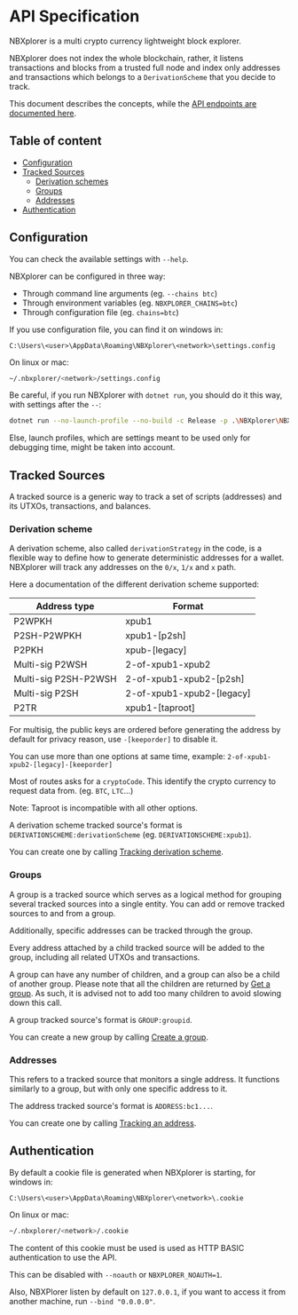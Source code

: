 # API Specification

NBXplorer is a multi crypto currency lightweight block explorer.

NBXplorer does not index the whole blockchain, rather, it listens transactions and blocks from a trusted full node and index only addresses and transactions which belongs to a `DerivationScheme` that you decide to track.

This document describes the concepts, while the [API endpoints are documented here](https://nbxplorerdocs.z5.web.core.windows.net/).

## Table of content

* [Configuration](#configuration)
* [Tracked Sources](#tracked-sources)
  * [Derivation schemes](#derivation-scheme)
  * [Groups](#groups)
  * [Addresses](#addresses)
* [Authentication](#authentication)

## Configuration

You can check the available settings with `--help`.

NBXplorer can be configured in three way:

* Through command line arguments (eg. `--chains btc`)
* Through environment variables (eg. `NBXPLORER_CHAINS=btc`)
* Through configuration file (eg. `chains=btc`)

If you use configuration file, you can find it on windows in:

```pwsh
C:\Users\<user>\AppData\Roaming\NBXplorer\<network>\settings.config
```

On linux or mac:

```bash
~/.nbxplorer/<network>/settings.config
```

Be careful, if you run NBXplorer with `dotnet run`, you should do it this way, with settings after the `--`:

```bash
dotnet run --no-launch-profile --no-build -c Release -p .\NBXplorer\NBXplorer.csproj -- --chains btc
```

Else, launch profiles, which are settings meant to be used only for debugging time, might be taken into account.

## <a name="tracked-source"></a>Tracked Sources

A tracked source is a generic way to track a set of scripts (addresses) and its UTXOs, transactions, and balances.

### <a name="derivationScheme"></a>Derivation scheme

A derivation scheme, also called `derivationStrategy` in the code, is a flexible way to define how to generate deterministic addresses for a wallet.
NBXplorer will track any addresses on the `0/x`, `1/x` and `x` path.

Here a documentation of the different derivation scheme supported:

| Address type | Format |
| ------------- |-------------|
| P2WPKH | xpub1 |
| P2SH-P2WPKH | xpub1-[p2sh] |
| P2PKH | xpub-[legacy] |
| Multi-sig P2WSH | 2-of-xpub1-xpub2 |
| Multi-sig P2SH-P2WSH | 2-of-xpub1-xpub2-[p2sh] |
| Multi-sig P2SH | 2-of-xpub1-xpub2-[legacy] |
| P2TR | xpub1-[taproot] |

For multisig, the public keys are ordered before generating the address by default for privacy reason, use `-[keeporder]` to disable it.

You can use more than one options at same time, example: `2-of-xpub1-xpub2-[legacy]-[keeporder]`

Most of routes asks for a `cryptoCode`. This identify the crypto currency to request data from. (eg. `BTC`, `LTC`...)

Note: Taproot is incompatible with all other options.

A derivation scheme tracked source's format is `DERIVATIONSCHEME:derivationScheme` (eg. `DERIVATIONSCHEME:xpub1`).

You can create one by calling [Tracking derivation scheme](https://nbxplorerdocs.z5.web.core.windows.net/#tag/Derivations/operation/Track).

### <a name="groups"></a>Groups

A group is a tracked source which serves as a logical method for grouping several tracked sources into a single entity. You can add or remove tracked sources to and from a group.

Additionally, specific addresses can be tracked through the group.

Every address attached by a child tracked source will be added to the group, including all related UTXOs and transactions. 

A group can have any number of children, and a group can also be a child of another group.
Please note that all the children are returned by [Get a group](https://nbxplorerdocs.z5.web.core.windows.net/#tag/Groups/operation/Get). As such, it is advised not to add too many children to avoid slowing down this call.

A group tracked source's format is `GROUP:groupid`.

You can create a new group by calling [Create a group](https://nbxplorerdocs.z5.web.core.windows.net/#tag/Groups/operation/Create).

### <a name="addresses"></a>Addresses

This refers to a tracked source that monitors a single address. It functions similarly to a group, but with only one specific address to it.

The address tracked source's format is `ADDRESS:bc1...`.

You can create one by calling [Tracking an address](https://nbxplorerdocs.z5.web.core.windows.net/#tag/Legacy/operation/Track).

## Authentication

By default a cookie file is generated when NBXplorer is starting, for windows in:

```pwsh
C:\Users\<user>\AppData\Roaming\NBXplorer\<network>\.cookie
```

On linux or mac:

```bash
~/.nbxplorer/<network>/.cookie
```

The content of this cookie must be used is used as HTTP BASIC authentication to use the API.

This can be disabled with `--noauth` or `NBXPLORER_NOAUTH=1`.

Also, NBXPlorer listen by default on `127.0.0.1`, if you want to access it from another machine, run `--bind "0.0.0.0"`.

